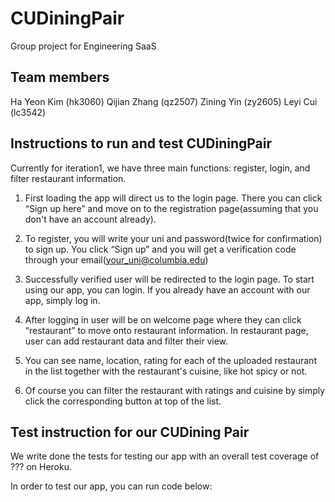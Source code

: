 # CUDiningPair
Group project for Engineering SaaS

## Team members
Ha Yeon Kim (hk3060)
Qijian Zhang (qz2507)
Zining Yin (zy2605)
Leyi Cui (lc3542)

## Instructions to run and test CUDiningPair
Currently for iteration1, we have three main functions: register, login, and filter restaurant information.

1. First loading the app will direct us to the login page. There you can click “Sign up here” and move on to the registration page(assuming that you don't have an account already).

2. To register, you will write your uni and password(twice for confirmation) to sign up. You click “Sign up” and you will get a verification code through your email(your_uni@columbia.edu)

3. Successfully verified user will be redirected to the login page. To start using our app, you can login. If you already have an account with our app, simply log in.

4. After logging in user will be on welcome page where they can click “restaurant” to move onto restaurant information. In restaurant page, user can add restaurant data and filter their view.

5. You can see name, location, rating for each of the uploaded restaurant in the list together with the restaurant's cuisine, like hot spicy or not.

6. Of course you can filter the restaurant with ratings and cuisine by simply click the corresponding button at top of the list.



## Test instruction for our CUDining Pair
We write done the tests for testing our app with an overall test coverage of ??? on Heroku.

In order to test our app, you can run code below:


